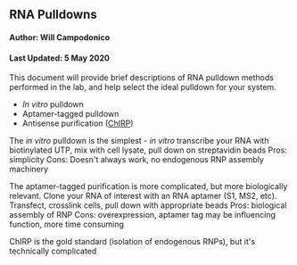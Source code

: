 ## RNA Pulldowns
#### Author: Will Campodonico
#### Last Updated: 5 May 2020

This document will provide brief descriptions of RNA pulldown methods performed in the lab, and help select the ideal pulldown for your system.

- *In vitro* pulldown
- Aptamer-tagged pulldown
- Antisense purification ([ChIRP](https://www.emdmillipore.com/US/en/product/Magna-ChIRP-RNA-Interactome-Kit-Isolation-and-characterization-of-non-coding-RNAchromatin-complexes,MM_NF-17-10494))

The *in vitro* pulldown is the simplest - *in vitro* transcribe your RNA with biotinylated UTP, mix with cell lysate, pull down on streptavidin beads
Pros: simplicity
Cons: Doesn't always work, no endogenous RNP assembly machinery

The aptamer-tagged purification is more complicated, but more biologically relevant. Clone your RNA of interest with an RNA aptamer (S1, MS2, etc). Transfect, crosslink cells, pull down with appropriate beads
Pros: biological assembly of RNP
Cons: overexpression, aptamer tag may be influencing function, more time consuming

ChIRP is the gold standard (isolation of endogenous RNPs), but it's technically complicated
